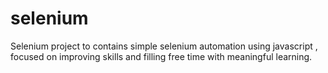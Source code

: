 # selenium
Selenium project to contains simple selenium automation using javascript , focused on improving skills and filling free time with meaningful learning.
